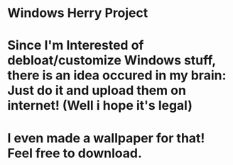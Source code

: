# Windows Herry Project
# Since I'm Interested of debloat/customize Windows stuff, there is an idea occured in my brain: Just do it and upload them on internet! (Well i hope it's legal)
# I even made a wallpaper for that! Feel free to download.
